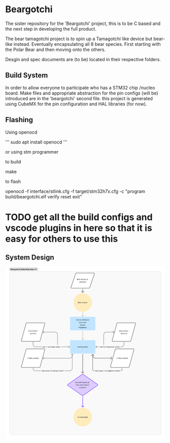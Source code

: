 # Beargotchi
The sister repository for the 'Beargotchi' project,  this is to be C based and the next step in developing the full product.

The bear tamagotchi project is to spin up a Tamagotchi like device but bear-like instead. Eventually encapsulating all 8 bear species. First starting with the Polar Bear and then moving onto the others. 

Desgin and spec documents are (to be) located in their respective folders. 

## Build System

In order to allow everyone to participate who has a STM32 chip /nucleo board. Make files and appropriate abstraction for the pin configs (will be) introduced are in the 'beargotchi' second file. this project is generated using CubeMX for the pin configuration and HAL libraries (for now). 

## Flashing

Using openocd 

'''
sudo apt install openocd
'''

or using stm programmer 

to build 

make 

to flash 

openocd -f interface/stlink.cfg -f target/stm32h7x.cfg -c "program build/beargotchi.elf verify reset exit"

# TODO get all the build configs and vscode plugins in here so that it is easy for others to use this

## System Design 

![Beargotchi V1](image.png)
